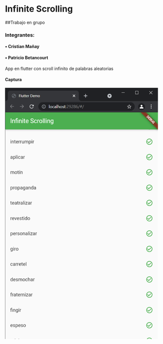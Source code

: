 
# Infinite Scrolling

##Trabajo en grupo
### Integrantes:
#### • Cristian Mañay
#### • Patricio Betancourt

App en flutter con scroll infinito de palabras aleatorias



#### Captura

![image](https://github.com/MCris29/infinite_scrolling/blob/master/image/infinite_scrolling.png)

